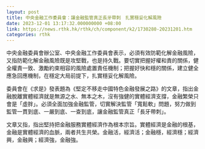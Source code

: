 ```yaml
---
layout: post
title: 中央金融工作委員會：讓金融監管真正長牙帶刺　扎實穩妥化解風險
date: 2023-12-01 13:17:32.000000000 +08:00
link: https://news.rthk.hk/rthk/ch/component/k2/1730280-20231201.htm
categories: rthk
---
```


中央金融委員會辦公室、中央金融工作委員會表示，必須有效防範化解金融風險，又指防範化解金融風險既是攻堅戰，也是持久戰。要切實把握好權和責的關係，健全權責一致、激勵約束相容的風險處置責任機制；把握好快和穩的關係，建立健全應急回應機制，在穩定大局前提下，扎實穩妥化解風險。

委員會在《求是》發表題為《堅定不移走中國特色金融發展之路》的文章，指出金融脫離實體經濟就是無源之水、無本之木，沒有強健的實體經濟支撐，金融繁榮只會是「虛胖」。必須全面加強金融監管，切實解決監管「寬鬆軟」問題，努力做到監管一貫到底、一嚴到底、一查到底，讓金融監管真正「長牙帶刺」。

文章又指，指出堅持把金融服務實體經濟作為根本宗旨。實體經濟是金融的根基，金融是實體經濟的血脈，兩者共生共榮。金融活，經濟活；金融穩，經濟穩；經濟興，金融興；經濟強，金融強。
